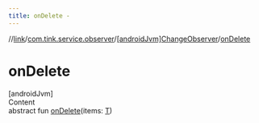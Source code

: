 ```yaml
---
title: onDelete -
---
```

//[link](../../index.md)/[com.tink.service.observer](../index.md)/[[androidJvm]ChangeObserver](index.md)/[onDelete](on-delete.md)



# onDelete  
[androidJvm]  
Content  
abstract fun [onDelete](on-delete.md)(items: [T](index.md))  



